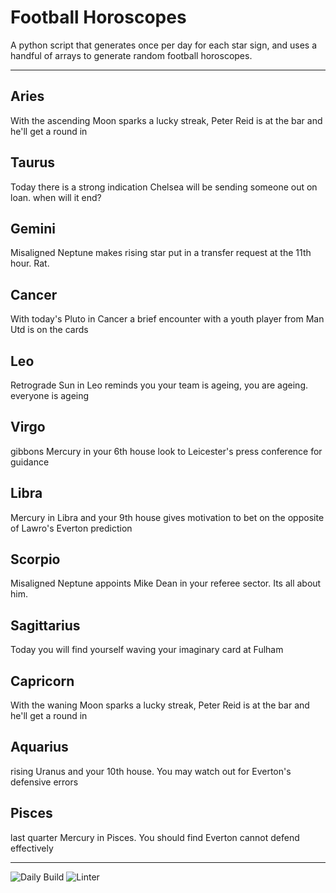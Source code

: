 # Football Horoscopes

A python script that generates once per day for each star sign, and uses a handful of arrays to generate random football horoscopes.

---

<!-- horoscopes_item starts -->
<h2>Aries</h2><p>With the ascending Moon sparks a lucky streak, Peter Reid is at the bar and he'll get a round in</p><h2>Taurus</h2><p>Today there is a strong indication Chelsea will be sending someone out on loan. when will it end?</p><h2>Gemini</h2><p>Misaligned Neptune makes rising star put in a transfer request at the 11th hour. Rat.</p><h2>Cancer</h2><p>With today's Pluto in Cancer a brief encounter with a youth player from Man Utd is on the cards</p><h2>Leo</h2><p>Retrograde Sun in Leo reminds you your team is ageing, you are ageing. everyone is ageing</p><h2>Virgo</h2><p>gibbons Mercury in your 6th house look to Leicester's press conference for guidance</p><h2>Libra</h2><p>Mercury in Libra and your 9th house gives motivation to bet on the opposite of Lawro's Everton prediction</p><h2>Scorpio</h2><p>Misaligned Neptune appoints Mike Dean in your referee sector. Its all about him.</p><h2>Sagittarius</h2><p>Today you will find yourself waving your imaginary card at Fulham</p><h2>Capricorn</h2><p>With the waning Moon sparks a lucky streak, Peter Reid is at the bar and he'll get a round in</p><h2>Aquarius</h2><p>rising Uranus and your 10th house. You may watch out for Everton's defensive errors</p><h2>Pisces</h2><p>last quarter Mercury in Pisces. You should find Everton cannot defend effectively</p>
<!-- horoscopes_item ends -->

---

![Daily Build](https://github.com/MatBenfield/horofootball.thechels.uk/workflows/Daily%20Build/badge.svg) ![Linter](https://github.com/MatBenfield/horofootball.thechels.uk/workflows/Linter/badge.svg)
